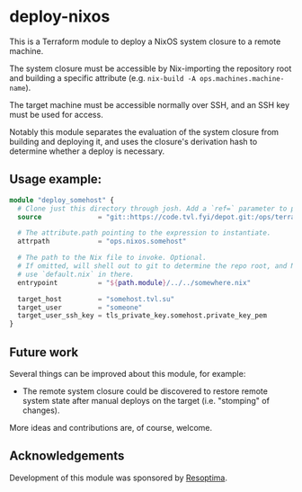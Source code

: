 <!--
SPDX-FileCopyrightText: 2023 The TVL Authors

SPDX-License-Identifier: MIT
-->

deploy-nixos
============

This is a Terraform module to deploy a NixOS system closure to a
remote machine.

The system closure must be accessible by Nix-importing the repository
root and building a specific attribute
(e.g. `nix-build -A ops.machines.machine-name`).

The target machine must be accessible normally over SSH, and an SSH
key must be used for access.

Notably this module separates the evaluation of the system closure from building
and deploying it, and uses the closure's derivation hash to determine whether a
deploy is necessary.

## Usage example:

```terraform
module "deploy_somehost" {
  # Clone just this directory through josh. Add a `ref=` parameter to pin to a specific commit.
  source              = "git::https://code.tvl.fyi/depot.git:/ops/terraform/deploy-nixos.git"

  # The attribute.path pointing to the expression to instantiate.
  attrpath            = "ops.nixos.somehost"

  # The path to the Nix file to invoke. Optional.
  # If omitted, will shell out to git to determine the repo root, and Nix will
  # use `default.nix` in there.
  entrypoint          = "${path.module}/../../somewhere.nix"

  target_host         = "somehost.tvl.su"
  target_user         = "someone"
  target_user_ssh_key = tls_private_key.somehost.private_key_pem
}
```

## Future work

Several things can be improved about this module, for example:

* The remote system closure could be discovered to restore remote system state
  after manual deploys on the target (i.e. "stomping" of changes).

More ideas and contributions are, of course, welcome.

## Acknowledgements

Development of this module was sponsored by [Resoptima](https://resoptima.com/).
